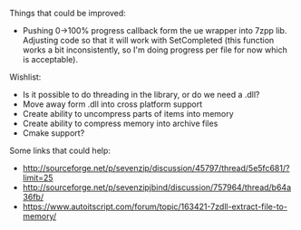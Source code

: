 Things that could be improved: 
- Pushing 0->100% progress callback form the ue wrapper into 7zpp lib. Adjusting code so that it will work with SetCompleted (this function works a bit inconsistently, so I'm doing progress per file for now which is acceptable).

Wishlist:
- Is it possible to do threading in the library, or do we need a .dll?
- Move away form .dll into cross platform support
- Create ability to uncompress parts of items into memory
- Create ability to compress memory into archive files
- Cmake support?

Some links that could help:
- http://sourceforge.net/p/sevenzip/discussion/45797/thread/5e5fc681/?limit=25
- http://sourceforge.net/p/sevenzipjbind/discussion/757964/thread/b64a36fb/
- https://www.autoitscript.com/forum/topic/163421-7zdll-extract-file-to-memory/

